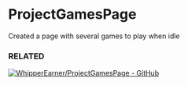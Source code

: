 # ProjectGamesPage
Created a page with several games to play when idle

### RELATED
[![WhipperEarner/ProjectGamesPage - GitHub](https://gh-card.dev/repos/WhipperEarner/ProjectGamesPage.svg)](https://github.com/WhipperEarner/ProjectGamesPage)
